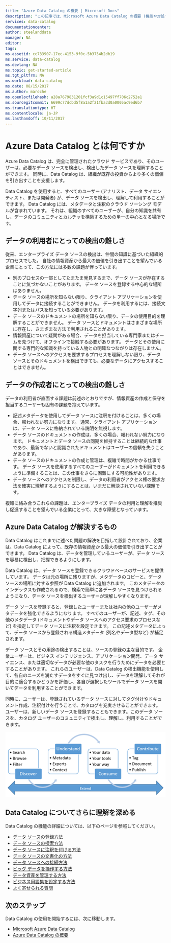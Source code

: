 ```yaml
---
title: "Azure Data Catalog の概要 | Microsoft Docs"
description: "この記事では、Microsoft Azure Data Catalog の概要 (機能や対処する問題など) について説明します。 Data Catalog を使用すると、すべてのユーザーが、データ ソースを登録し、検出し、理解し、利用することができます。"
services: data-catalog
documentationcenter: 
author: steelanddata
manager: NA
editor: 
tags: 
ms.assetid: cc733907-17ec-4153-9f0c-5b3754b2db19
ms.service: data-catalog
ms.devlang: NA
ms.topic: get-started-article
ms.tgt_pltfrm: NA
ms.workload: data-catalog
ms.date: 08/15/2017
ms.author: maroche
ms.openlocfilehash: a28a7679831201fcf3a9d1c15497ff706c2752a1
ms.sourcegitcommit: 6699c77dcbd5f8a1a2f21fba3d0a0005ac9ed6b7
ms.translationtype: HT
ms.contentlocale: ja-JP
ms.lasthandoff: 10/11/2017
---
```

# <a name="what-is-azure-data-catalog"></a>Azure Data Catalog とは何ですか
Azure Data Catalog は、完全に管理されたクラウド サービスであり、そのユーザーは、必要なデータ ソースを検出し、検出したデータ ソースを理解することができます。 同時に、Data Catalog は、組織が既存の投資からより多くの価値を引き出すことを支援します。 

Data Catalog を使用すると、すべてのユーザー (アナリスト、データ サイエンティスト、または開発者) が、データ ソースを検出し、理解して利用することができます。 Data Catalog には、メタデータと注釈のクラウド ソーシング モデルが含まれています。 それは、組織のすべてのユーザーが、自分の知識を共有し、データのコミュニティとカルチャを構築するための単一の中心となる場所です。

## <a name="discovery-challenges-for-data-consumers"></a>データの利用者にとっての検出の難しさ
従来、エンタープライズ データ ソースの検出は、仲間の知識に基づいた組織的プロセスでした。 自社の情報資産から最大の価値を引き出すことを望んでいる企業にとって、この方法には多数の課題が伴っています。

* 別のプロセスの一部としてたまたま発見するまで、データ ソースが存在することに気づかないことがあります。 データ ソースを登録する中心的な場所はありません。
* データ ソースの場所を知らない限り、クライアント アプリケーションを使用してデータに接続することができません。 データを利用するには、接続文字列またはパスを知っている必要があります。
* データ ソースのドキュメントの場所を知らない限り、データの使用目的を理解することができません。 データ ソースとドキュメントはさまざまな場所に存在し、さまざまな方法で利用されることがあります。
* 情報資産について疑問がある場合、データを担当している専門家またはチームを見つけて、オフラインで接触する必要があります。 データとその使用に関する専門的な知識を持っている人物との明確なつながりは存在しません。
* データ ソースへのアクセスを要求するプロセスを理解しない限り、データ ソースとそのドキュメントを検出できても、必要なデータにアクセスすることはできません。

## <a name="discovery-challenges-for-data-producers"></a>データの作成者にとっての検出の難しさ
データの利用者が直面する課題は前述のとおりですが、情報資産の作成と保守を担当するユーザーも固有の課題を抱えています。

* 記述メタデータを使用してデータ ソースに注釈を付けることは、多くの場合、報われない努力になります。 通常、クライアント アプリケーションは、データ ソースに格納されている説明を無視します。
* データ ソースのドキュメントの作成は、多くの場合、報われない努力になります。 ドキュメントとデータ ソースの同期を維持することは継続的な仕事であり、最新でないと認識されたドキュメントはユーザーの信頼を失うことがあります。
* データ ソースのドキュメントの作成と管理は、複雑で時間がかかる仕事です。 データ ソースを使用するすべてのユーザーがドキュメントを利用できるように準備することは、この仕事をさらに困難にする可能性があります。
* データ ソースへのアクセスを制限し、データの利用者がアクセス権の要求方法を確実に理解するようにすることは、いまだに解決されていない課題です。

複雑に絡み合うこれらの課題は、エンタープライズ データの利用と理解を推奨し促進することを望んでいる企業にとって、大きな障壁となっています。

## <a name="azure-data-catalog-can-help"></a>Azure Data Catalog が解決するもの
Data Catalog はこれまでに述べた問題の解決を目指して設計されており、企業は、Data Catalog によって、既存の情報資産から最大の価値を引き出すことができます。 Data Catalog は、データを管理しているユーザーが、データ ソースを容易に検出し、把握できるようにします。

Data Catalog は、データ ソースを登録できるクラウドベースのサービスを提供しています。 データは元の場所に残りますが、メタデータのコピーと、データ ソースの場所に対する参照が Data Catalog に追加されます。 このメタデータのインデックスも作成されるので、検索で簡単に各データ ソースを見つけられるようになり、データ ソースを検出するユーザーが理解しやすくなります。

データ ソースを登録すると、登録したユーザーまたは社内の他のユーザーがメタデータを強化できるようになります。 すべてのユーザーが、記述、タグ、その他のメタデータ (ドキュメントやデータ ソースへのアクセス要求のプロセスなど) を指定してデータ ソースに注釈を設定できます。 この記述メタデータによって、データ ソースから登録される構造メタデータ (列名やデータ型など) が補足されます。

データ ソースとその用途の検出することは、ソースの登録の主な目的です。 企業ユーザーは、ビジネス インテリジェンス、アプリケーション開発、データ サイエンス、または適切なデータが必要な他のタスクを行うためにデータを必要とすることがあります。 これらのユーザーは、Data Catalog の検出機能を使用して、各自のニーズを満たすデータをすぐに見つけ出し、データを理解してそれが目的に適合するかどうかを評価し、各自が選択したツールでデータ ソースを開いてデータを利用することができます。 

同時に、ユーザーは、登録されているデータ ソースに対してタグ付けやドキュメント作成、注釈付けを行うことで、カタログを充実させることができます。 ユーザーは、新しいデータ ソースを登録することもできます。このデータ ソースを、カタログ ユーザーのコミュニティで検出し、理解し、利用することができます。

![Data Catalog の機能](./media/data-catalog-what-is-data-catalog/data-catalog-capabilities.png)

## <a name="learn-more-about-data-catalog"></a>Data Catalog についてさらに理解を深める
Data Catalog の機能の詳細については、以下のページを参照してください。

* [データ ソースの登録方法](data-catalog-how-to-register.md)
* [データ ソースの探索方法](data-catalog-how-to-discover.md)
* [データ ソースに注釈を付ける方法](data-catalog-how-to-annotate.md)
* [データ ソースの文書化の方法](data-catalog-how-to-documentation.md)
* [データ ソースへの接続方法](data-catalog-how-to-connect.md)
* [ビッグ データを操作する方法](data-catalog-how-to-big-data.md)
* [データ資産を管理する方法](data-catalog-how-to-manage.md)
* [ビジネス用語集を設定する方法](data-catalog-how-to-business-glossary.md)
* [よく寄せられる質問](data-catalog-frequently-asked-questions.md)

## <a name="next-steps"></a>次のステップ
Data Catalog の使用を開始するには、次に移動します。
* [Microsoft Azure Data Catalog](https://www.azuredatacatalog.com)
* [Azure Data Catalog の概要](data-catalog-get-started.md)
